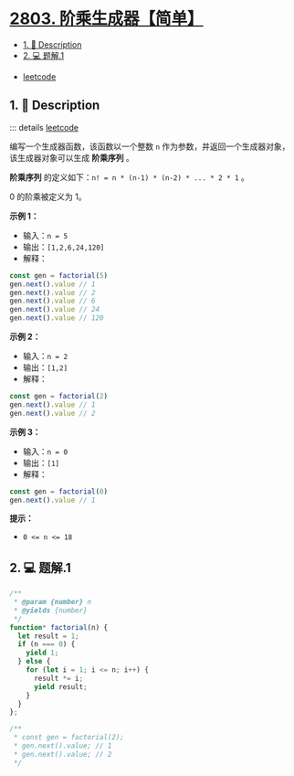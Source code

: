 # [2803. 阶乘生成器【简单】](https://github.com/Tdahuyou/TNotes.leetcode/tree/main/notes/2803.%20%E9%98%B6%E4%B9%98%E7%94%9F%E6%88%90%E5%99%A8%E3%80%90%E7%AE%80%E5%8D%95%E3%80%91)

<!-- region:toc -->

- [1. 📝 Description](#1--description)
- [2. 💻 题解.1](#2--题解1)

<!-- endregion:toc -->
- [leetcode](https://leetcode.cn/problems/factorial-generator)


## 1. 📝 Description

::: details [leetcode](https://leetcode.cn)

编写一个生成器函数，该函数以一个整数 `n` 作为参数，并返回一个生成器对象，该生成器对象可以生成 **阶乘序列** 。

**阶乘序列** 的定义如下：`n! = n * (n-1) * (n-2) * ... * 2 * 1` 。

0 的阶乘被定义为 1。

**示例 1：**

- 输入：`n = 5`
- 输出：`[1,2,6,24,120]`
- 解释：
```js
const gen = factorial(5)
gen.next().value // 1
gen.next().value // 2
gen.next().value // 6
gen.next().value // 24
gen.next().value // 120
```

**示例 2：**

- 输入：`n = 2`
- 输出：`[1,2]`
- 解释：
```js
const gen = factorial(2)
gen.next().value // 1
gen.next().value // 2
```

**示例 3：**

- 输入：`n = 0`
- 输出：`[1]`
- 解释：
```js
const gen = factorial(0)
gen.next().value // 1
```

**提示：**

- `0 <= n <= 18`

## 2. 💻 题解.1

```javascript
/**
 * @param {number} n
 * @yields {number}
 */
function* factorial(n) {
  let result = 1;
  if (n === 0) {
    yield 1;
  } else {
    for (let i = 1; i <= n; i++) {
      result *= i;
      yield result;
    }
  }
};

/**
 * const gen = factorial(2);
 * gen.next().value; // 1
 * gen.next().value; // 2
 */
```
